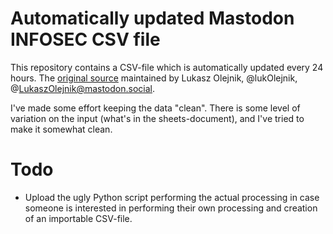 # Automatically updated Mastodon INFOSEC CSV file
This repository contains a CSV-file which is automatically updated every 24 hours. The [original source](https://docs.google.com/spreadsheets/d/1t13k5_cNhP9_TgoUmqDZk2ROkWkF6Bg3O5269vKIqWw/view) maintained by Lukasz Olejnik, @lukOlejnik, @LukaszOlejnik@mastodon.social.

I've made some effort keeping the data "clean". There is some level of variation on the input (what's in the sheets-document), and I've tried to make it somewhat clean.
# Todo
- Upload the ugly Python script performing the actual processing in case someone is interested in performing their own processing and creation of an importable CSV-file.
